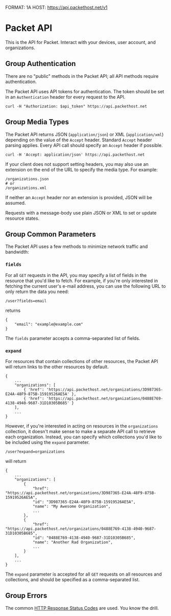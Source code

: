 FORMAT: 1A
HOST: https://api.packethost.net/v1

# Packet API

This is the API for Packet. Interact with your devices, user account, and
organizations.

## Group Authentication

There are no "public" methods in the Packet API; all API methods require
authentication.

The Packet API uses API tokens for authentication. The token should be set in
an `Authentication` header for every request to the API.

    curl -H "Authorization: $api_token" https://api.packethost.net

## Group Media Types

The Packet API returns JSON (`application/json`) or XML (`application/xml`)
depending on the value of the `Accept` header. Standard `Accept` header
parsing applies. Every API call should specify an `Accept` header if
possible.

    curl -H 'Accept: application/json' https://api.packethost.net

If your client does not support setting headers, you may also use an extension
on the end of the URL to specify the media type. For example:

    /organizations.json
    # or
    /organizations.xml

If neither an `Accept` header nor an extension is provided, JSON will be
assumed.

Requests with a message-body use plain JSON or XML to set or update resource states.

## Group Common Parameters

The Packet API uses a few methods to minimize network traffic and bandwidth:

### `fields`

For all `GET` requests in the API, you may specify a list of fields in the
resource that you'd like to fetch. For example, if you're only interested in
fetching the current user's e-mail address, you can use the following URL to
only return the data you need:

    /user?fields=email

returns

    {
        "email": "example@example.com"
    }

The `fields` parameter accepts a comma-separated list of fields.

### `expand`

For resources that contain collections of other resources, the Packet API will
return links to the other resources by default.

    {
        ...
        "organizations": [
            { 'href': 'https://api.packethost.net/organizations/3D987365-E24A-48F9-875B-15919526AE5A' },
            { 'href': 'https://api.packethost.net/organizations/0488E769-4138-4940-9687-31D10305B685' }
        ],
        ...
    }

However, if you're interested in acting on resources in the `organizations`
collection, it doesn't make sense to make a separate API call to retrieve each
organization. Instead, you can specify which collections you'd like to be
included using the `expand` parameter.

    /user?expand=organizations

will return

    {
        ...
        "organizations": [
            {
                "href": "https://api.packethost.net/organizations/3D987365-E24A-48F9-875B-15919526AE5A",
                "id": "3D987365-E24A-48F9-875B-15919526AE5A",
                "name": "My Awesome Organization",
                ...
            },
            {
                "href": "https://api.packethost.net/organizations/0488E769-4138-4940-9687-31D10305B685",
                "id": "0488E769-4138-4940-9687-31D10305B685",
                "name": "Another Rad Organization",
                ...
            }
        ],
        ...
    }

The `expand` parameter is accepted for all `GET` requests on all resources and
collections, and should be specified as a comma-separated list.

## Group Errors

The common [HTTP Response Status Codes](http://httpstatus.es) are used. You
know the drill.
